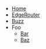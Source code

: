 
- [Home](/#my-app-homepage)
- [EdgeRouter](/EdgeRouter/)
- [Buzz]()
- Foo
    * [Bar](...)
    * [Baz](...)